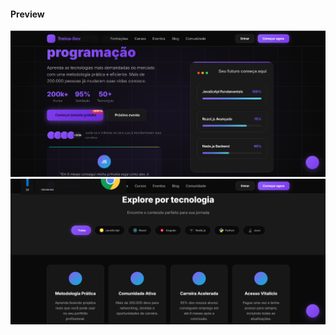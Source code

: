 #### Preview

<img src="./preview/1-1-home.png" alt="">
<img src="./preview/2-tecnologias.png" alt="">